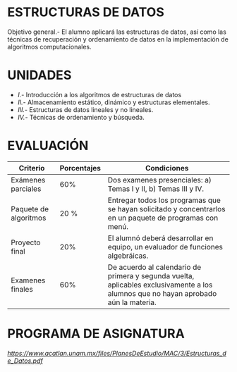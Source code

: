 # ESTRUCTURAS DE DATOS
Objetivo general.- El alumno aplicará las estructuras de datos, así como las técnicas de recuperación y ordenamiento de datos en la implementación de algoritmos computacionales.

# UNIDADES
* *I.-* Introducción a los algoritmos de estructuras de datos
* *II.-* Almacenamiento estático, dinámico y estructuras elementales.
* *III.-* Estructuras de datos lineales y no lineales.
* *IV.-* Técnicas de ordenamiento y búsqueda.

# EVALUACIÓN
|  Criterio  | Porcentajes | Condiciones |
| ---- | ---- | ---- |
| Exámenes parciales | 60% | Dos examenes presenciales: a) Temas I y II, b) Temas III y IV. |
| Paquete de algoritmos | 20 % |  Entregar todos los programas que se hayan solicitado y concentrarlos en un paquete de programas con menú. |
| Proyecto final | 20% | El alumnó deberá desarrollar en equipo, un evaluador de funciones algebráicas. |
| Examenes finales | 60% | De acuerdo al calendario de primera y segunda vuelta, aplicables exclusivamente a los alumnos que no hayan aprobado aún la materia. |

# PROGRAMA DE ASIGNATURA 
_https://www.acatlan.unam.mx/files/PlanesDeEstudio/MAC/3/Estructuras_de_Datos.pdf_
